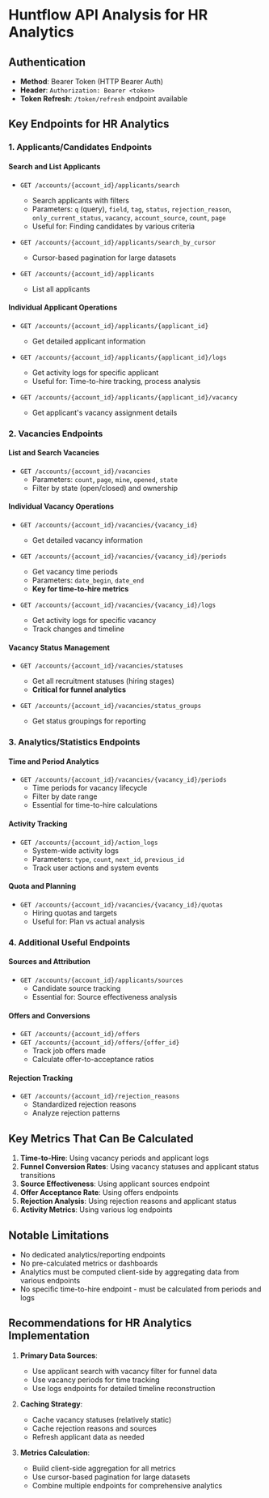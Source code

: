 # Huntflow API Analysis for HR Analytics

## Authentication
- **Method**: Bearer Token (HTTP Bearer Auth)
- **Header**: `Authorization: Bearer <token>`
- **Token Refresh**: `/token/refresh` endpoint available

## Key Endpoints for HR Analytics

### 1. Applicants/Candidates Endpoints

#### Search and List Applicants
- `GET /accounts/{account_id}/applicants/search`
  - Search applicants with filters
  - Parameters: `q` (query), `field`, `tag`, `status`, `rejection_reason`, `only_current_status`, `vacancy`, `account_source`, `count`, `page`
  - Useful for: Finding candidates by various criteria

- `GET /accounts/{account_id}/applicants/search_by_cursor`
  - Cursor-based pagination for large datasets
  
- `GET /accounts/{account_id}/applicants`
  - List all applicants

#### Individual Applicant Operations
- `GET /accounts/{account_id}/applicants/{applicant_id}`
  - Get detailed applicant information
  
- `GET /accounts/{account_id}/applicants/{applicant_id}/logs`
  - Get activity logs for specific applicant
  - Useful for: Time-to-hire tracking, process analysis

- `GET /accounts/{account_id}/applicants/{applicant_id}/vacancy`
  - Get applicant's vacancy assignment details

### 2. Vacancies Endpoints

#### List and Search Vacancies
- `GET /accounts/{account_id}/vacancies`
  - Parameters: `count`, `page`, `mine`, `opened`, `state`
  - Filter by state (open/closed) and ownership

#### Individual Vacancy Operations
- `GET /accounts/{account_id}/vacancies/{vacancy_id}`
  - Get detailed vacancy information

- `GET /accounts/{account_id}/vacancies/{vacancy_id}/periods`
  - Get vacancy time periods
  - Parameters: `date_begin`, `date_end`
  - **Key for time-to-hire metrics**

- `GET /accounts/{account_id}/vacancies/{vacancy_id}/logs`
  - Get activity logs for specific vacancy
  - Track changes and timeline

#### Vacancy Status Management
- `GET /accounts/{account_id}/vacancies/statuses`
  - Get all recruitment statuses (hiring stages)
  - **Critical for funnel analytics**

- `GET /accounts/{account_id}/vacancies/status_groups`
  - Get status groupings for reporting

### 3. Analytics/Statistics Endpoints

#### Time and Period Analytics
- `GET /accounts/{account_id}/vacancies/{vacancy_id}/periods`
  - Time periods for vacancy lifecycle
  - Filter by date range
  - Essential for time-to-hire calculations

#### Activity Tracking
- `GET /accounts/{account_id}/action_logs`
  - System-wide activity logs
  - Parameters: `type`, `count`, `next_id`, `previous_id`
  - Track user actions and system events

#### Quota and Planning
- `GET /accounts/{account_id}/vacancies/{vacancy_id}/quotas`
  - Hiring quotas and targets
  - Useful for: Plan vs actual analysis

### 4. Additional Useful Endpoints

#### Sources and Attribution
- `GET /accounts/{account_id}/applicants/sources`
  - Candidate source tracking
  - Essential for: Source effectiveness analysis

#### Offers and Conversions
- `GET /accounts/{account_id}/offers`
- `GET /accounts/{account_id}/offers/{offer_id}`
  - Track job offers made
  - Calculate offer-to-acceptance ratios

#### Rejection Tracking
- `GET /accounts/{account_id}/rejection_reasons`
  - Standardized rejection reasons
  - Analyze rejection patterns

## Key Metrics That Can Be Calculated

1. **Time-to-Hire**: Using vacancy periods and applicant logs
2. **Funnel Conversion Rates**: Using vacancy statuses and applicant status transitions
3. **Source Effectiveness**: Using applicant sources endpoint
4. **Offer Acceptance Rate**: Using offers endpoints
5. **Rejection Analysis**: Using rejection reasons and applicant status
6. **Activity Metrics**: Using various log endpoints

## Notable Limitations

- No dedicated analytics/reporting endpoints
- No pre-calculated metrics or dashboards
- Analytics must be computed client-side by aggregating data from various endpoints
- No specific time-to-hire endpoint - must be calculated from periods and logs

## Recommendations for HR Analytics Implementation

1. **Primary Data Sources**:
   - Use applicant search with vacancy filter for funnel data
   - Use vacancy periods for time tracking
   - Use logs endpoints for detailed timeline reconstruction

2. **Caching Strategy**:
   - Cache vacancy statuses (relatively static)
   - Cache rejection reasons and sources
   - Refresh applicant data as needed

3. **Metrics Calculation**:
   - Build client-side aggregation for all metrics
   - Use cursor-based pagination for large datasets
   - Combine multiple endpoints for comprehensive analytics